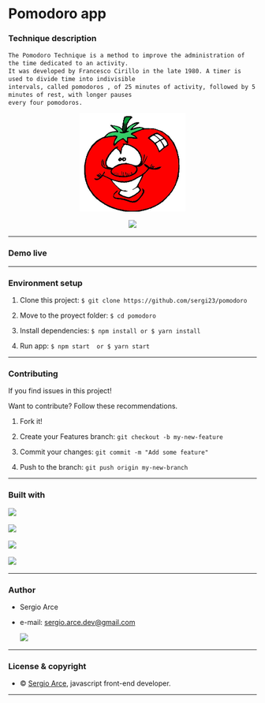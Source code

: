 
#   Pomodoro app
### Technique description 

    The Pomodoro Technique is a method to improve the administration of the time dedicated to an activity. 
    It was developed by Francesco Cirillo in the late 1980. A timer is used to divide time into indivisible 
    intervals, called pomodoros , of 25 minutes of activity, followed by 5 minutes of rest, with longer pauses 
    every four pomodoros. 


<!-- ![](https://media.giphy.com/media/WQg1PGTQZMaEEHtALP/giphy.gif) -->
<p align="center">
<img  widht="200" height="200" src="./src/assets/image-pomodoro.jpg">
</p>
<p align="center">
<img  widht="400" height="350" src='https://media.giphy.com/media/SUiwjvG8y0IJ25K4VO/giphy.gif'>
</p>


---

### Demo live

<!-- Click [here](https://sergi23-weather-app.netlify.com) -->

---


### Environment setup 


1. Clone this project: `$ git clone https://github.com/sergi23/pomodoro`  

2. Move to the proyect folder: `$ cd pomodoro`

3. Install dependencies: `$ npm install or $ yarn install`

4. Run app: `$ npm start  or $ yarn start`

---
        

### Contributing

If you find issues in this project!

Want to contribute? Follow these recommendations.

1. Fork it!

2. Create your Features branch: `git checkout -b my-new-feature`

3. Commit your changes: `git commit -m "Add some feature"`

4. Push to the branch: `git push origin my-new-branch`

---

### Built with


[![](https://img.shields.io/badge/build-javascript-%23e9d44e)](https://developer.mozilla.org/en-US/docs/Web/JavaScript)

[![](https://img.shields.io/badge/build-ES6-%23f4b701)](http://es6-features.org/#Constants)

[![](https://img.shields.io/badge/build-react.js-%2361dafb)](https://reactjs.org/)

[![](https://img.shields.io/badge/build-material--ui-%230081cb)](https://material-ui.com/)


---

### Author

- Sergio Arce 
- e-mail: sergio.arce.dev@gmail.com

    [![](https://img.shields.io/badge/github-sergi23-%2324292e)](https://github.com/sergi23)

---

### License & copyright

- © [Sergio Arce](https://github.com/sergi23), javascript front-end developer.

---
